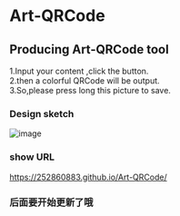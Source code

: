 # Art-QRCode
## Producing Art-QRCode tool
1.Input your content ,click the button.  
2.then  a colorful QRCode will be output.  
3.So,please press long this picture to save.
  
 ### Design sketch
![image](http://wx2.sinaimg.cn/mw690/a73bc6a1ly1fke8azgxhuj20br0f5dme.jpg
)

### show URL
https://252860883.github.io/Art-QRCode/

### 后面要开始更新了哦

